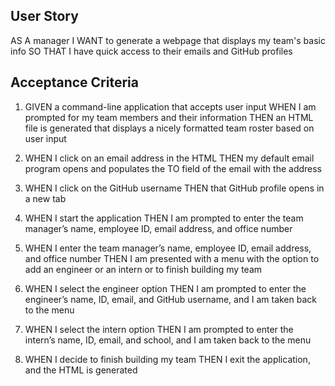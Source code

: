 ## User Story
AS A manager
I WANT to generate a webpage that displays my team's basic info
SO THAT I have quick access to their emails and GitHub profiles

## Acceptance Criteria
1. GIVEN a command-line application that accepts user input
WHEN I am prompted for my team members and their information
THEN an HTML file is generated that displays a nicely formatted team roster based on user input

2. WHEN I click on an email address in the HTML
THEN my default email program opens and populates the TO field of the email with the address

3. WHEN I click on the GitHub username
THEN that GitHub profile opens in a new tab

4. WHEN I start the application
THEN I am prompted to enter the team manager’s name, employee ID, email address, and office number

5. WHEN I enter the team manager’s name, employee ID, email address, and office number
THEN I am presented with a menu with the option to add an engineer or an intern or to finish building my team

6. WHEN I select the engineer option
THEN I am prompted to enter the engineer’s name, ID, email, and GitHub username, and I am taken back to the menu

7. WHEN I select the intern option
THEN I am prompted to enter the intern’s name, ID, email, and school, and I am taken back to the menu

8. WHEN I decide to finish building my team
THEN I exit the application, and the HTML is generated